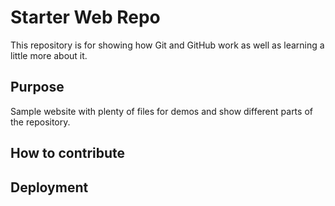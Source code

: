 # Starter Web Repo

This repository is for showing how Git and GitHub work as well as learning a little more about it. 

## Purpose

Sample website with plenty of files for demos and show different parts of the repository. 

## How to contribute

## Deployment
